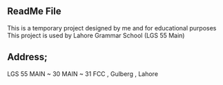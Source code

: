 ReadMe File
-----------

This is a temporary project designed by me and for educational purposes
This project is used by Lahore Grammar School (LGS 55 Main)

Address;
--------
LGS 55 MAIN ~ 30 MAIN ~ 31 FCC , Gulberg , Lahore
